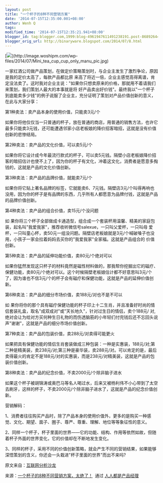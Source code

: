 ```yaml
---
layout: post
title: "一个杯子的8种不同营销方案"
date: '2014-07-15T12:35:00.001+08:00'
author: Wenh Q
tags:
modified_time: '2014-07-15T12:35:21.941+08:00'
blogger_id: tag:blogger.com,1999:blog-4961947611491238191.post-8689264492254130005
blogger_orig_url: http://binaryware.blogspot.com/2014/07/8.html
---
```


[![](https://images-blogger-opensocial.googleusercontent.com/gadgets/proxy?url=http%3A%2F%2Fimage.woshipm.com%2Fwp-files%2F2014%2F07%2FMini_tea_cup_cup_only_manu_pic.jpg&container=blogger&gadget=a&rewriteMime=image%2F*)](http://image.woshipm.com/wp-files/2014/07/Mini_tea_cup_cup_only_manu_pic.jpg)



一家红酒公司做产品策划，在做定价策略策划时，与企业主发生了激烈争论，原因是我的定价太高了，每款产品都比原
来高了将近一倍，企业主感觉高得离谱，肯定没法卖了。这时我对企业主说："如果你只想卖原来的价格，那就用不着请我们来策划，我们策划人最大的本事就是将
好产品卖出好价钱"。最终我以"一个杯子到底能卖多少钱"的例子说服了企业主，充分证明了策划对产品价值创新的意义，在此与大家分享：



第1种卖法：卖产品本身的使用价值，只能卖3元/个



如果你将他仅仅当一只普通的杯子，放在普通的商店，用普通的销售方法，也许它最多只能卖3元钱，还可能遭遇邻家小店老板娘的降价招客暗招，这就是没有价值创新的悲惨结局。



第2种卖法：卖产品的文化价值，可以卖5元/个　



如果你将它设计成今年最流行款式的杯子，可以卖5元钱。隔壁小店老板娘降价招客的暗招估计也使不上了，因为你的杯子有文化，冲着这文化，消费者是愿意多掏钱的，这就是产品的文化价值创新。



第3种卖法：卖产品的品牌价值，就能卖7元/个　



如果你将它贴上著名品牌的标签，它就能卖6、7元钱。隔壁店3元/个叫得再响也没用，因为你的杯子是有品牌的东西，几乎所有人都愿意为品牌付钱，这就是产品的品牌价值创新。



第4种卖法：卖产品的组合价值，卖15元/个没问题　



如
果你将三个杯子全部做成卡通造型，组合成一个套装杯用温馨、精美的家庭包装，起名叫"我爱我家"，推荐收听微信号salexue，一只叫父爱杯，一只叫母
爱杯，一只叫童心杯，卖50元一组没问题。隔壁店老板娘就是3元/个喊破嗓子也没用，小孩子一家会拉着妈妈去买你的"我爱我家"全家福。这就是产品组合的
价值创新。



第5种卖法：卖产品的延伸功能价值，卖80元/个绝对可以　



如果你猛然发现这只杯子的材料竟然是磁性材料做的，那我帮你挖掘出它的磁疗、保健功能，卖80元/个绝对可以。这个时候隔壁老板娘估计都不好意思叫3元/个了，因为谁也不信3元/个的杯子会有磁疗和保健功能，这就是产品的延伸价值创新。



第6种卖法：卖产品的细分市场价值，卖188元/对也不是不可以　　



如
果你将你的那个具有磁疗保健功能的杯子印上十二生肖，并且准备好时尚的情侣套装礼盒，取名"成双成对"或"天长地久"，针对过生日的情侣，卖个188元/
对,绝对会让为给对方买何种生日礼物的而伤透脑筋的小年轻们付完钱后还不忘回头说声"谢谢"，这就是产品的细分市场价值创新。



第7种卖法：卖产品的包装价值，卖288元/对卖得可能更火　　



如果把具有保健功能的情侣生肖套装做成三种包装：一种是实惠装，188元/对;第二种是精美装，卖238元/对;第三种是豪华装，卖288元/对。可以肯定的是，最后卖得最火的肯定不是188元/对的实惠装，而是238元/对精美装，这就是产品的包装价值创新。



第8种卖法：卖产品的纪念价值，不卖2000元/个除非脑子进水　



如果这个杯子被胡锦涛或奥巴马等名人喝过水，后来又被杨利伟不小心带到了太空去刷牙，这样的杯子，不卖2000元/个除非脑子进水了，这就是产品的纪念价值创新。

营销解码：



1、消费者往往购买产品时，除了产品本身的使用价值外，更多的是购买一种感觉、文化、期望、面子、圈子、尊严、尊重、理解、地位等等象征性的意义。



2、同样一个杯子，杯子里面的世界——它的功能、结构、作用等依然如故，但随着杯子外面的世界变化，它的价值却在不断地发生变化。



3、同样的杯子，采用不同的价值创新策略，就会产生不同的营销结果，如果能够深悟策划的含义，你还会一头栽进"杯子里面的世界"而出不来吗?







原文来自：[互联网分析沙龙](http://www.techxue.com/techxue-7749-1.html)


来源：[一个杯子的8种不同营销方案，太绝了！](http://www.woshipm.com/it/94399.html)  通过 [人人都是产品经理](http://www.woshipm.com/)
